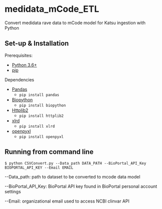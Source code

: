 # medidata_mCode_ETL
Convert medidata rave data to mCode model for Katsu ingestion with Python

## Set-up & Installation
Prerequisites: 
- [Python 3.6+](https://www.python.org/)
- [pip](https://github.com/pypa/pip/)

Dependencies
- [Pandas](https://pandas.pydata.org/pandas-docs/stable/getting_started/install.html)
  - `pip install pandas`
- [Biopython](https://biopython.org/wiki/Download)
  - `pip install biopython`
- [Httplib2](https://pypi.org/project/httplib2/)
  - `pip install httplib2`
- [xlrd](https://pypi.org/project/xlrd/)
  - `pip install xlrd`
- [openpyxl](https://pypi.org/project/openpyxl/)
  - `pip install openpyxl`

## Running from command line
`$ python CSVConvert.py --Data_path DATA_PATH --BioPortal_API_Key BIOPORTAL_API_KEY --Email EMAIL`

--Data_path: path to dataset to be converted to mcode data model

--BioPortal_API_Key: BioPortal API key found in BioPortal personal account settings

--Email: organizational email used to access NCBI clinvar API
